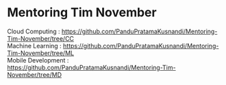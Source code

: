 # Mentoring Tim November
Cloud Computing : https://github.com/PanduPratamaKusnandi/Mentoring-Tim-November/tree/CC <br>
Machine Learning : https://github.com/PanduPratamaKusnandi/Mentoring-Tim-November/tree/ML <br>
Mobile Development : https://github.com/PanduPratamaKusnandi/Mentoring-Tim-November/tree/MD

